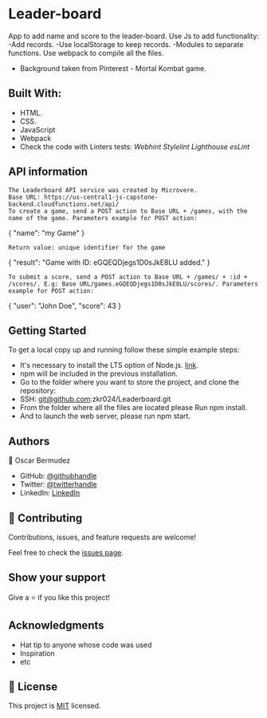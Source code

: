 # Leader-board

App to add name and score to the leader-board.
Use Js to add functionality:
-Add records.
-Use localStorage to keep records.
-Modules to separate functions.
Use webpack to compile all the files.

- Background taken from Pinterest - Mortal Kombat game.

## Built With:

- HTML.
- CSS.
- JavaScript
- Webpack
- Check the code with Linters tests:
  _Webhint_
  _Stylelint_
  _Lighthouse_
  _esLint_

## API information

    The Leaderboard API service was created by Microvere.
    Base URL: https://us-central1-js-capstone-backend.cloudfunctions.net/api/
    To create a game, send a POST action to Base URL + /games, with the name of the game. Parameters example for POST action:
    
{
    "name": "my Game"
}

    Return value: unique identifier for the game

{
    "result": "Game with ID: eGQEQDjegs1D0sJkE8LU added."
}

    To submit a score, send a POST action to Base URL + /games/ + :id + /scores/. E.g: Base URL/games.eGQEQDjegs1D0sJkE8LU/scores/. Parameters example for POST action:

{ 
    "user": "John Doe",
    "score": 43
}

## Getting Started

To get a local copy up and running follow these simple example steps:

- It's necessary to install the LTS option of Node.js. [link](https://nodejs.org/en/).
- npm will be included in the previous installation.
- Go to the folder where you want to store the project, and clone the repository:
- SSH: git@github.com:zkr024/Leaderboard.git
- From the folder where all the files are located please Run npm install.
- And to launch the web server, please run npm start.

## Authors

👤 Oscar Bermudez

- GitHub: [@githubhandle](https://github.com/zkr024)
- Twitter: [@twitterhandle](https://twitter.com/zkr024)
- LinkedIn: [LinkedIn](www.linkedin.com/in/oscar-bermudez-07908222a)

## 🤝 Contributing

Contributions, issues, and feature requests are welcome!

Feel free to check the [issues page](../../issues/).

## Show your support

Give a ⭐️ if you like this project!

## Acknowledgments

- Hat tip to anyone whose code was used
- Inspiration
- etc

## 📝 License

This project is [MIT](./MIT.md) licensed.
